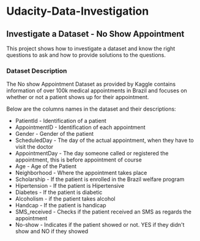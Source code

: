 # Udacity-Data-Investigation

## Investigate a Dataset - No Show Appointment
This project shows how to investigate a dataset and know the right questions to ask and how to provide solutions to the questions.

### Dataset Description
The No show Appointment Dataset as provided by Kaggle contains information of over 100k medical appointments in Brazil and focuses on whether or not a patient shows up for their appointment.

Below are the columns names in the dataset and their descriptions:
- PatientId - Identification of a patient
- AppointmentID - Identification of each appointment
- Gender - Gender of the patient
- ScheduledDay - The day of the actual appointment, when they have to visit the doctor
- AppointmentDay - The day someone called or registered the appointment, this is before appointment of course
- Age - Age of the Patient
- Neighborhood - Where the appointment takes place
- Scholarship - If the patient is enrolled in the Brazil welfare program
- Hipertension - If the patient is Hipertensive
- Diabetes - If the patient is diabetic
- Alcoholism - if the patient takes alcohol
- Handcap - If the patient is handicap
- SMS_received - Checks if the patient received an SMS as regards the appointment
- No-show - Indicates if the patient showed or not. YES if they didn't show and NO if they showed
